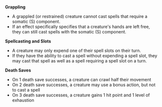 **Grappling**
- A grappled (or restrained) creature cannot cast spells that require a somatic (S) component.
- If an effect specifically specifies that a creature's hands are left free, they can still cast spells with the somatic (S) component.

**Spellcasting and Slots**
- A creature may only expend one of their spell slots on their turn.
- If they have the ability to cast a spell without expending a spell slot, they may cast that spell as well as a spell requiring a spell slot on a turn.

**Death Saves**
- On 1 death save successes, a creature can crawl half their movement
- On 2 death save successes, a creature may use a bonus action, but not to cast a spell
- On 3 death save successes, a creature gains 1 hit point and 1 level of exhaustion 
